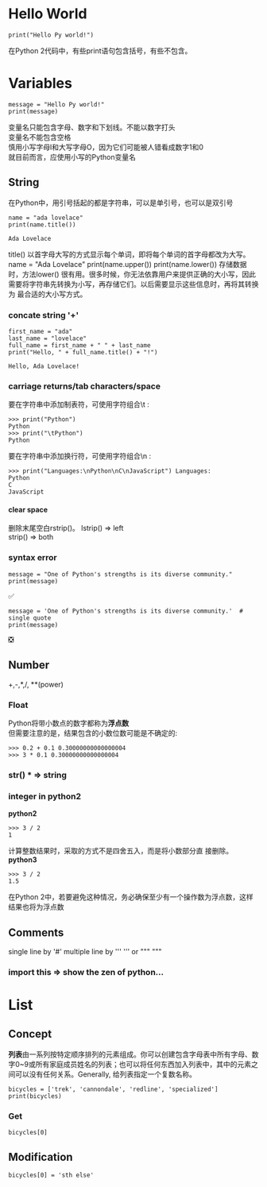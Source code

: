 # Hello World
```
print("Hello Py world!")
```
在Python 2代码中，有些print语句包含括号，有些不包含。  
####

# Variables
```
message = "Hello Py world!"
print(message)
```
变量名只能包含字母、数字和下划线。不能以数字打头  
变量名不能包含空格  
慎用小写字母l和大写字母O，因为它们可能被人错看成数字1和0  
就目前而言，应使用小写的Python变量名  

## String
在Python中，用引号括起的都是字符串，可以是单引号，也可以是双引号  
```
name = "ada lovelace"
print(name.title())

Ada Lovelace
```
title() 以首字母大写的方式显示每个单词，即将每个单词的首字母都改为大写。  
name = "Ada Lovelace" 
print(name.upper()) 
print(name.lower())
存储数据时，方法lower() 很有用。很多时候，你无法依靠用户来提供正确的大小写，因此需要将字符串先转换为小写，再存储它们。以后需要显示这些信息时，再将其转换为 最合适的大小写方式。  

### concate string '+'
```
first_name = "ada"
last_name = "lovelace"
full_name = first_name + " " + last_name
print("Hello, " + full_name.title() + "!")

Hello, Ada Lovelace!
```

### carriage returns/tab characters/space
要在字符串中添加制表符，可使用字符组合\t :
```
>>> print("Python")
Python
>>> print("\tPython")
Python
```
要在字符串中添加换行符，可使用字符组合\n :
```
>>> print("Languages:\nPython\nC\nJavaScript") Languages:
Python
C
JavaScript
```

#### clear space
删除末尾空白rstrip()。 
lstrip() => left  
strip() => both

### syntax error
```
message = "One of Python's strengths is its diverse community."
print(message)
```
✅
```
message = 'One of Python's strengths is its diverse community.'  # single quote
print(message)
```
❎

## Number
+,-,*,/, **(power) 
### Float
Python将带小数点的数字都称为**浮点数**  
但需要注意的是，结果包含的小数位数可能是不确定的:  
```
>>> 0.2 + 0.1 0.30000000000000004 
>>> 3 * 0.1 0.30000000000000004
```

### str() * => string

### integer in python2
**python2**
```
>>> 3 / 2
1
```
计算整数结果时，采取的方式不是四舍五入，而是将小数部分直 接删除。  
**python3**
```
>>> 3 / 2
1.5
```
在Python 2中，若要避免这种情况，务必确保至少有一个操作数为浮点数，这样结果也将为浮点数

## Comments
single line by '#'
multiple line by ''' ''' or """ """

### import this => show the zen of python...

# List
## Concept
**列表**由一系列按特定顺序排列的元素组成。你可以创建包含字母表中所有字母、数字0~9或所有家庭成员姓名的列表；也可以将任何东西加入列表中，其中的元素之间可以没有任何关系。Generally, 给列表指定一个复数名称。
```
bicycles = ['trek', 'cannondale', 'redline', 'specialized']
print(bicycles)
```
### Get
```
bicycles[0]
```
## Modification
```
bicycles[0] = 'sth else'
```
